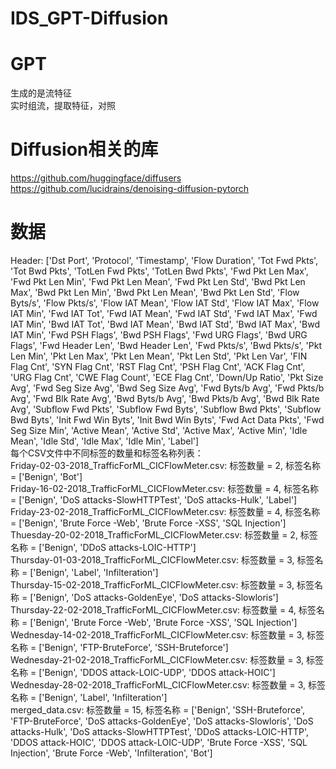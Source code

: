# IDS_GPT-Diffusion
# GPT
生成的是流特征  
实时组流，提取特征，对照
# Diffusion相关的库
https://github.com/huggingface/diffusers  
https://github.com/lucidrains/denoising-diffusion-pytorch
# 数据
Header: ['Dst Port', 'Protocol', 'Timestamp', 'Flow Duration', 'Tot Fwd Pkts', 'Tot Bwd Pkts', 
'TotLen Fwd Pkts', 'TotLen Bwd Pkts', 'Fwd Pkt Len Max', 'Fwd Pkt Len Min', 'Fwd Pkt Len Mean', 
'Fwd Pkt Len Std', 'Bwd Pkt Len Max', 'Bwd Pkt Len Min', 'Bwd Pkt Len Mean', 'Bwd Pkt Len Std', 
'Flow Byts/s', 'Flow Pkts/s', 'Flow IAT Mean', 'Flow IAT Std', 'Flow IAT Max', 'Flow IAT Min', 
'Fwd IAT Tot', 'Fwd IAT Mean', 'Fwd IAT Std', 'Fwd IAT Max', 'Fwd IAT Min', 'Bwd IAT Tot', 
'Bwd IAT Mean', 'Bwd IAT Std', 'Bwd IAT Max', 'Bwd IAT Min', 'Fwd PSH Flags', 'Bwd PSH Flags', 
'Fwd URG Flags', 'Bwd URG Flags', 'Fwd Header Len', 'Bwd Header Len', 'Fwd Pkts/s', 'Bwd Pkts/s', 
'Pkt Len Min', 'Pkt Len Max', 'Pkt Len Mean', 'Pkt Len Std', 'Pkt Len Var', 'FIN Flag Cnt', 
'SYN Flag Cnt', 'RST Flag Cnt', 'PSH Flag Cnt', 'ACK Flag Cnt', 'URG Flag Cnt', 'CWE Flag Count', 
'ECE Flag Cnt', 'Down/Up Ratio', 'Pkt Size Avg', 'Fwd Seg Size Avg', 'Bwd Seg Size Avg', 
'Fwd Byts/b Avg', 'Fwd Pkts/b Avg', 'Fwd Blk Rate Avg', 'Bwd Byts/b Avg', 'Bwd Pkts/b Avg', 
'Bwd Blk Rate Avg', 'Subflow Fwd Pkts', 'Subflow Fwd Byts', 'Subflow Bwd Pkts', 'Subflow Bwd Byts', 
'Init Fwd Win Byts', 'Init Bwd Win Byts', 'Fwd Act Data Pkts', 'Fwd Seg Size Min', 'Active Mean', 
'Active Std', 'Active Max', 'Active Min', 'Idle Mean', 'Idle Std', 'Idle Max', 'Idle Min', 'Label']  
每个CSV文件中不同标签的数量和标签名称列表：  
Friday-02-03-2018_TrafficForML_CICFlowMeter.csv: 标签数量 = 2, 标签名称 = ['Benign', 'Bot']  
Friday-16-02-2018_TrafficForML_CICFlowMeter.csv: 标签数量 = 4, 标签名称 = ['Benign', 'DoS attacks-SlowHTTPTest', 'DoS attacks-Hulk', 'Label']  
Friday-23-02-2018_TrafficForML_CICFlowMeter.csv: 标签数量 = 4, 标签名称 = ['Benign', 'Brute Force -Web', 'Brute Force -XSS', 'SQL Injection']  
Thuesday-20-02-2018_TrafficForML_CICFlowMeter.csv: 标签数量 = 2, 标签名称 = ['Benign', 'DDoS attacks-LOIC-HTTP']  
Thursday-01-03-2018_TrafficForML_CICFlowMeter.csv: 标签数量 = 3, 标签名称 = ['Benign', 'Label', 'Infilteration']  
Thursday-15-02-2018_TrafficForML_CICFlowMeter.csv: 标签数量 = 3, 标签名称 = ['Benign', 'DoS attacks-GoldenEye', 'DoS attacks-Slowloris']  
Thursday-22-02-2018_TrafficForML_CICFlowMeter.csv: 标签数量 = 4, 标签名称 = ['Benign', 'Brute Force -Web', 'Brute Force -XSS', 'SQL Injection']  
Wednesday-14-02-2018_TrafficForML_CICFlowMeter.csv: 标签数量 = 3, 标签名称 = ['Benign', 'FTP-BruteForce', 'SSH-Bruteforce']  
Wednesday-21-02-2018_TrafficForML_CICFlowMeter.csv: 标签数量 = 3, 标签名称 = ['Benign', 'DDOS attack-LOIC-UDP', 'DDOS attack-HOIC']  
Wednesday-28-02-2018_TrafficForML_CICFlowMeter.csv: 标签数量 = 3, 标签名称 = ['Benign', 'Label', 'Infilteration']  
merged_data.csv: 标签数量 = 15, 标签名称 = ['Benign', 'SSH-Bruteforce', 'FTP-BruteForce', 'DoS attacks-GoldenEye', 'DoS attacks-Slowloris', 'DoS attacks-Hulk', 
'DoS attacks-SlowHTTPTest', 'DDoS attacks-LOIC-HTTP', 'DDOS attack-HOIC',
'DDOS attack-LOIC-UDP', 'Brute Force -XSS', 'SQL Injection', 'Brute Force -Web', 'Infilteration', 'Bot']